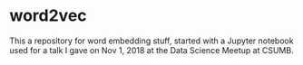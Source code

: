 # word2vec
This a repository for word embedding stuff, started with a Jupyter notebook used for a talk I gave on Nov 1, 2018 at the Data Science Meetup at CSUMB.
